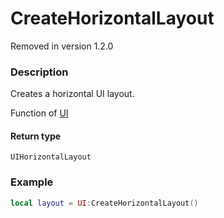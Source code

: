 # CreateHorizontalLayout

<div class="alert alert-danger">Removed in version 1.2.0</div>

### Description
Creates a horizontal UI layout.

Function of [UI](../../)

#### Return type
`UIHorizontalLayout`

### Example
```lua
local layout = UI:CreateHorizontalLayout()
```